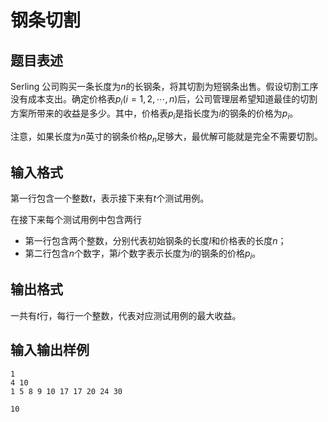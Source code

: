 # 钢条切割

## 题目表述

Serling 公司购买一条长度为$n$的长钢条，将其切割为短钢条出售。假设切割工序没有成本支出。确定价格表$p_i(i=1, 2, \cdots, n)$后，公司管理层希望知道最佳的切割方案所带来的收益是多少。其中，价格表$p_i$是指长度为$i$的钢条的价格为$p_i$。

注意，如果长度为$n$英寸的钢条价格$p_n$足够大，最优解可能就是完全不需要切割。

## 输入格式

第一行包含一个整数$t$，表示接下来有$t$个测试用例。

在接下来每个测试用例中包含两行

- 第一行包含两个整数，分别代表初始钢条的长度$l$和价格表的长度$n$；
- 第二行包含$n$个数字，第$i$个数字表示长度为$i$的钢条的价格$p_i$。

## 输出格式

一共有$t$行，每行一个整数，代表对应测试用例的最大收益。

## 输入输出样例

```input
1
4 10
1 5 8 9 10 17 17 20 24 30
```

```output
10
```